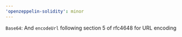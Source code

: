 ```yaml
---
'openzeppelin-solidity': minor
---
```


`Base64`: And `encodeUrl` following section 5 of rfc4648 for URL encoding
